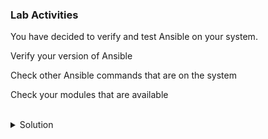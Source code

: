 ### Lab Activities

You have decided to verify and test Ansible on your system.

Verify your version of Ansible

Check other Ansible commands that are on the system

Check your modules that are available

<br>
<details>
<summary>Solution</summary>

Verify your version of Ansible
```plain
ansible --version
```{{exec}}

Check other ansible commands on your system

Type in ansible- and then hit <tab>
```plain
ansible- #hit<tab>
```

Check modules in ansible

```plain
ansible-doc -l
```{{exec}}

hit "q" to exit

```plain
ansible-doc -l | wc -l
```{{exec}}

Check for the copy modules

```plain
ansible-doc -l | grep -i copy
```{{exec}}

Can you find ansible.builtin.copy? How might you find out what that module does?

```plain
ansible-doc -s ansible.builtin.copy
```{{exec}}

What is shown by this command? use "q" to exit

</details>